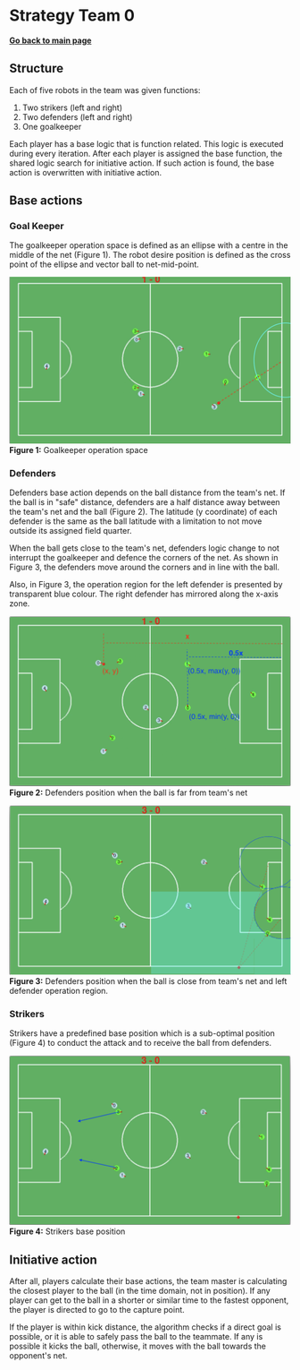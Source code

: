 # **Strategy Team 0**

**[Go back to main page](../Documentation.md)**

## Structure

Each of five robots in the team was given functions: 
1. Two strikers (left and right)
2. Two defenders (left and right)
3. One goalkeeper

Each player has a base logic that is function related. This logic is executed during every iteration.
After each player is assigned the base function, the shared logic search for initiative action. 
If such action is found, the base action is overwritten with initiative action.

## Base actions

### Goal Keeper

The goalkeeper operation space is defined as an ellipse with a centre in the middle of the net (Figure 1). 
The robot desire position is defined as the cross point of the ellipse and vector ball to net-mid-point.  

![Creational Design](../Images/goal_keeper.png)
__Figure 1:__ Goalkeeper operation space


### Defenders

Defenders base action depends on the ball distance from the team's net. 
If the ball is in "safe" distance, defenders are a half distance away between the team's net and the ball (Figure 2).
The latitude (y coordinate) of each defender is the same as the ball latitude with a limitation to not move outside its assigned field quarter.

When the ball gets close to the team's net, defenders logic change to not interrupt the goalkeeper and defence the corners of the net.
As shown in Figure 3, the defenders move around the corners and in line with the ball.

Also, in Figure 3, the operation region for the left defender is presented by transparent blue colour. 
The right defender has mirrored along the x-axis zone.


![Creational Design](../Images/pose_defence_1.png)
__Figure 2:__ Defenders position when the ball is far from team's net

![Creational Design](../Images/pose_defence_2.png)
__Figure 3:__ Defenders position when the ball is close from team's net and left defender operation region.

### Strikers

Strikers have a predefined base position which is a sub-optimal position (Figure 4) to conduct the attack and to receive the ball from defenders.

![Creational Design](../Images/Strikers.png)
__Figure 4:__ Strikers base position


## Initiative action

After all, players calculate their base actions, the team master is calculating the closest player to the ball (in the time domain, not in position).
If any player can get to the ball in a shorter or similar time to the fastest opponent, the player is directed to go to the capture point.

If the player is within kick distance, the algorithm checks if a direct goal is possible, or it is able to safely pass the ball to the teammate. 
If any is possible it kicks the ball, otherwise, it moves with the ball towards the opponent's net.    